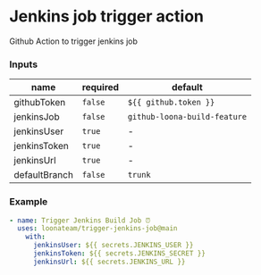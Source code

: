 # Jenkins job trigger action

Github Action to trigger jenkins job

### Inputs
| name | required | default |
| ---- | -------- | ----------- |
| githubToken  | `false`   | `${{ github.token }}` |
| jenkinsJob | `false` | `github-loona-build-feature` |
| jenkinsUser | `true` | - |
| jenkinsToken | `true` | - |
| jenkinsUrl | `true` | -  |
| defaultBranch | `false` | `trunk` |

### Example
```yaml
- name: Trigger Jenkins Build Job ⏰
  uses: loonateam/trigger-jenkins-job@main
    with:
      jenkinsUser: ${{ secrets.JENKINS_USER }}
      jenkinsToken: ${{ secrets.JENKINS_SECRET }}
      jenkinsUrl: ${{ secrets.JENKINS_URL }}
```
